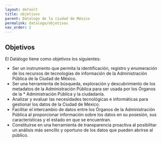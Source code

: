 ```yaml
---
layout: default
title: objetivos
parent: Datalogo de la ciudad de México
permalink: datalogo/objetivos
nav_order: 2
---
```

<h2>Objetivos</h2>

El Datálogo tiene como objetivos los siguientes: 

* Ser un instrumento que permita la identificación, registro y enumeración de los recursos de tecnologías de información de la Administración Pública de la Ciudad de México. 
* Ser una herramienta de  búsqueda, exploración y descubrimiento de los metadatos de la Administración Pública para ser usada por los Órganos de la * Administración Pública y la ciudadanía. 
* Analizar y evaluar las necesidades tecnológicas e informáticas para gestionar los datos de la Ciudad de México. 
* Facilitar el intercambio de datos entre los Órganos de la Administración Pública al proporcionar información sobre los datos en su posesión, sus características y el estado en que se encuentran. 
* Constituirse en una herramienta de transparencia proactiva al posibilitar un análisis más sencillo y oportuno de los datos que pueden abrirse al público. 

